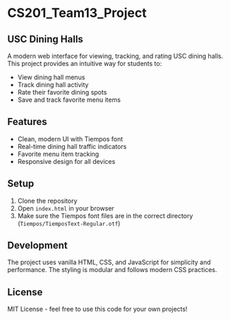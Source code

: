 # CS201_Team13_Project

## USC Dining Halls

A modern web interface for viewing, tracking, and rating USC dining halls. This project provides an intuitive way for students to:

- View dining hall menus
- Track dining hall activity
- Rate their favorite dining spots
- Save and track favorite menu items

## Features

- Clean, modern UI with Tiempos font
- Real-time dining hall traffic indicators
- Favorite menu item tracking
- Responsive design for all devices

## Setup

1. Clone the repository
2. Open `index.html` in your browser
3. Make sure the Tiempos font files are in the correct directory (`Tiempos/TiemposText-Regular.otf`)

## Development

The project uses vanilla HTML, CSS, and JavaScript for simplicity and performance. The styling is modular and follows modern CSS practices.

## License

MIT License - feel free to use this code for your own projects!
